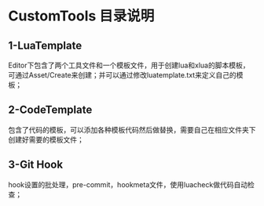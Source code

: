 # CustomTools 目录说明
## 1-LuaTemplate
Editor下包含了两个工具文件和一个模板文件，用于创建lua和xlua的脚本模板，可通过Asset/Create来创建；并可以通过修改luatemplate.txt来定义自己的模板；

## 2-CodeTemplate

包含了代码的模板，可以添加各种模板代码然后做替换，需要自己在相应文件夹下创建好需要的模板文件；

## 3-Git Hook

hook设置的批处理，pre-commit，hookmeta文件，使用luacheck做代码自动检查；
